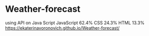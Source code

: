 # Weather-forecast
using  API on Java Script
JavaScript 62.4%
CSS 24.3%
HTML 13.3%
https://ekaterinavoronovich.github.io/Weather-forecast/
